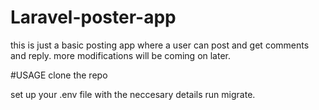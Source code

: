# Laravel-poster-app
this is just a basic posting app where a user can post and get comments and reply.
more modifications will be coming on later.

#USAGE
clone the repo

set up your .env file with the neccesary details
run migrate.
